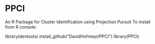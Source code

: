 # PPCI
An R Package for Cluster Identification using Projection Pursuit
To install from R console:

library(devtools)
install_github("DavidHofmeyr/PPCI")
library(PPCI)
